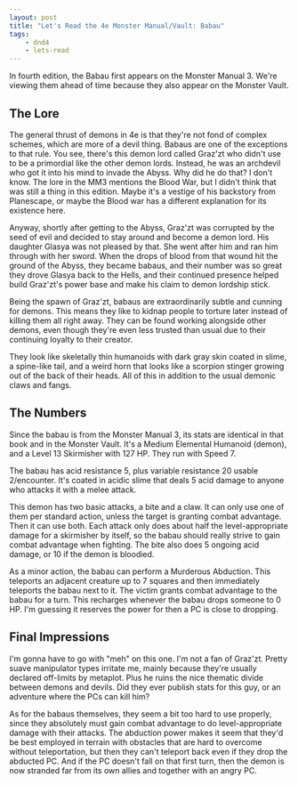 ```yaml
---
layout: post
title: "Let's Read the 4e Monster Manual/Vault: Babau"
tags:
    - dnd4
    - lets-read
---
```


In fourth edition, the Babau first appears on the Monster Manual 3. We're
viewing them ahead of time because they also appear on the Monster Vault.

## The Lore

The general thrust of demons in 4e is that they're not fond of complex schemes,
which are more of a devil thing. Babaus are one of the exceptions to that
rule. You see, there's this demon lord called Graz'zt who didn't use to be a
primordial like the other demon lords. Instead, he was an archdevil who got it
into his mind to invade the Abyss. Why did he do that? I don't know. The lore in
the MM3 mentions the Blood War, but I didn't think that was still a thing in
this edition. Maybe it's a vestige of his backstory from Planescape, or maybe
the Blood war has a different explanation for its existence here.

Anyway, shortly after getting to the Abyss, Graz'zt was corrupted by the seed of
evil and decided to stay around and become a demon lord. His daughter Glasya was
not pleased by that. She went after him and ran him through with her sword. When
the drops of blood from that wound hit the ground of the Abyss, they became
babaus, and their number was so great they drove Glasya back to the
Hells, and their continued presence helped build Graz'zt's power base and make
his claim to demon lordship stick.

Being the spawn of Graz'zt, babaus are extraordinarily subtle and cunning for
demons. This means they like to kidnap people to torture later instead of
killing them all right away. They can be found working alongside other demons,
even though they're even less trusted than usual due to their continuing loyalty
to their creator.

They look like skeletally thin humanoids with dark gray skin coated in slime, a
spine-like tail, and a weird horn that looks like a scorpion stinger growing out
of the back of their heads. All of this in addition to the usual demonic claws
and fangs.

## The Numbers

Since the babau is from the Monster Manual 3, its stats are identical in that
book and in the Monster Vault. It's a Medium Elemental Humanoid (demon), and a
Level 13 Skirmisher with 127 HP. They run with Speed 7.

The babau has acid resistance 5, plus variable resistance 20 usable
2/encounter. It's coated in acidic slime that deals 5 acid damage to anyone who
attacks it with a melee attack.

This demon has two basic attacks, a bite and a claw. It can only use one of them
per standard action, unless the target is granting combat advantage. Then it can
use both. Each attack only does about half the level-appropriate damage for a
skirmisher by itself, so the babau should really strive to gain combat advantage
when fighting. The bite also does 5 ongoing acid damage, or 10 if the demon is
bloodied.

As a minor action, the babau can perform a Murderous Abduction. This teleports
an adjacent creature up to 7 squares and then immediately teleports the babau
next to it. The victim grants combat advantage to the babau for a turn. This
recharges whenever the babau drops someone to 0 HP. I'm guessing it reserves the
power for then a PC is close to dropping.

## Final Impressions

I'm gonna have to go with "meh" on this one. I'm not a fan of Graz'zt. Pretty
suave manipulator types irritate me, mainly because they're usually declared
off-limits by metaplot. Plus he ruins the nice thematic divide between demons
and devils. Did they ever publish stats for this guy, or an adventure where the
PCs can kill him?

As for the babaus themselves, they seem a bit too hard to use properly, since
they absolutely must gain combat advantage to do level-appropriate damage with
their attacks. The abduction power makes it seem that they'd be best employed in
terrain with obstacles that are hard to overcome without teleportation, but then
they can't teleport back even if they drop the abducted PC. And if the PC
doesn't fall on that first turn, then the demon is now stranded far from its own
allies and together with an angry PC.

